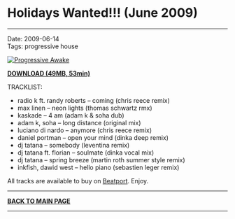 # Holidays Wanted!!! (June 2009)

----

Date: 2009-06-14    
Tags:  progressive house    

[![Progressive Awake](https://drive.google.com/uc?export=download&id=0B1aIvu0NI6o4cWxkSkJEcGprd1E)](https://drive.google.com/uc?export=download&id=0B_4_ynm06YZITmE4NHMwMVlLREU)

[**DOWNLOAD (49MB, 53min)**](https://drive.google.com/file/d/0B_4_ynm06YZITmE4NHMwMVlLREU/edit?usp=sharing)

TRACKLIST:  

* radio k ft. randy roberts – coming (chris reece remix)
* max linen – neon lights (thomas schwartz rmx)
* kaskade – 4 am (adam k & soha dub)
* adam k, soha – long distance (original mix)
* luciano di nardo – anymore (chris reece remix)
* daniel portman – open your mind (dinka deep remix)
* dj tatana – somebody (leventina remix)
* dj tatana ft. florian – soulmate  (dinka vocal mix)
* dj tatana – spring breeze (martin roth summer style remix)
* inkfish, dawid west – hello piano (sebastien leger remix)

All tracks are available to buy on <a href="http://beatport.com" target="_blank">Beatport</a>.
Enjoy.

----

[**BACK TO MAIN PAGE**](../README.md)

---- 
